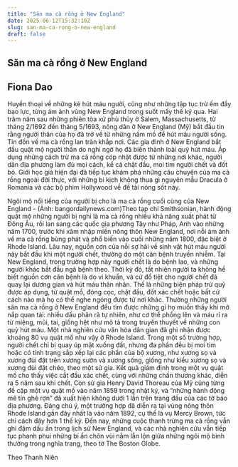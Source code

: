```yaml
---
title: "Săn ma cà rồng ở New England"
date: 2025-06-12T15:32:10Z
slug: san-ma-ca-rong-o-new-england
draft: false
---
```


## Săn ma cà rồng ở New England

## Fiona Dao

Huyền thoại về những kẻ hút máu người, cũng như những tập tục trừ ếm đầy bạo lực, từng ám ảnh vùng New England trong suốt mấy thế kỷ qua.
Hai trăm năm sau những phiên tòa xử phù thủy ở Salem, Massachusetts, từ tháng 2/1692 đến tháng 5/1693, nông dân ở New England (Mỹ) bắt đầu tin rằng người thân của họ đã trở về từ những nấm mồ để hút máu người sống. Tin đồn về ma cà rồng lan tràn khắp nơi. Các gia đình ở New England bắt đầu quật mộ người thân do nghi ngờ họ đã biến thành loài quỷ hút máu. Áp dụng những cách trừ ma cà rồng cóp nhặt được từ những nơi khác, người dân địa phương làm đủ mọi cách, kể cả chặt đầu, moi tim người chết và đốt bỏ. Giới học giả hiện đại đã tiếp tục khám phá những câu chuyện của ma cà rồng ngoài đời thực, với những bi kịch không thua gì nguyên mẫu Dracula ở Romania và các bộ phim Hollywood về đề tài nóng sốt này.

Ngôi mộ nổi tiếng của người bị cho là ma cà rồng cuối 
cùng của New England - (Ảnh: bangordailynews.com)​Theo tạp chí Smithsonian, hành động quật mộ những người bị nghi là ma cà rồng nhiều khả năng xuất phát từ Đông Âu, rồi lan sang các quốc gia phương Tây như Pháp, Anh vào những năm 1700, trước khi xâm nhập miền nông thôn New England, nơi nỗi ám ảnh về ma cà rồng bùng phát và phổ biến vào cuối những năm 1800, đặc biệt ở Rhode Island.
Lâu nay, nguồn cơn của nỗi sợ hãi về sinh vật hút máu người này bắt đầu khi một người chết, thường do một căn bệnh truyền nhiễm. Tại New England, trong trường hợp này người chết là do bệnh lao, và những người khác bắt đầu ngã bệnh theo. Thời kỳ đó, tất nhiên người ta không hề biết nguồn cơn căn bệnh là do vi khuẩn, và cứ đổ tiệt cho người chết đã quay lại dương gian và hút máu thân nhân. Thế là những biện pháp trừ quỷ được áp dụng, từ quật mồ, đóng cọc, chặt đầu, đốt xác chết hoặc bất cứ cách nào mà họ có thể nghe ngóng được từ nơi khác. Thường những người săn ma cà rồng ở New England đều tìm được những gì họ muốn thấy khi mở nắp quan tài: nhiều dấu phân rã tự nhiên, như cơ thể phồng lên và máu rỉ ra từ miệng, mũi, tai, giống hệt như mô tả trong truyền thuyết về những con quỷ hút máu.
Một nhà nghiên cứu văn hóa dân gian đã ghi nhận được khoảng 80 vụ quật mồ như vậy ở Rhode Island. Trong một số trường hợp, người chết chỉ bị quay úp mặt xuống đất, nhưng đa phần đều bị moi tim hoặc có tình trạng sắp xếp lại các phần của bộ xương, như xương sọ và xương đùi đặt trên xương sườn và xương sống, giống như kiểu xương sọ và xương đùi đặt chéo, theo một sử gia. Kết quả giám định trong một vụ quật mồ cho thấy việc cắt đầu xác chết, cùng với những chấn thương khác, diễn ra 5 năm sau khi chết. Còn sử gia Henry David Thoreau của Mỹ cũng từng đề cập một vụ quật mồ vào năm 1859 trong nhật ký, và “những hành động mê tín ghê rợn” đã xuất hiện không dưới 1 lần trên trang đầu của các tờ báo địa phương. Đáng chú ý, một trường hợp đã diễn ra tại vùng nông thôn Rhode Island gần đây nhất là vào năm 1892, cụ thể là vụ Mercy Brown, tức chỉ cách đây hơn 1 thế kỷ.
Đến nay, những cuộc thanh trừng ma cà rồng vẫn ghi đậm dấu ấn trong lịch sử New England, và các nhà nghiên cứu vẫn tiếp tục phanh phui những bí ẩn chôn vùi nằm lẫn lộn giữa những ngôi mộ bình thường trong nghĩa trang, theo tờ The Boston Globe.
 
Theo Thanh Niên ​